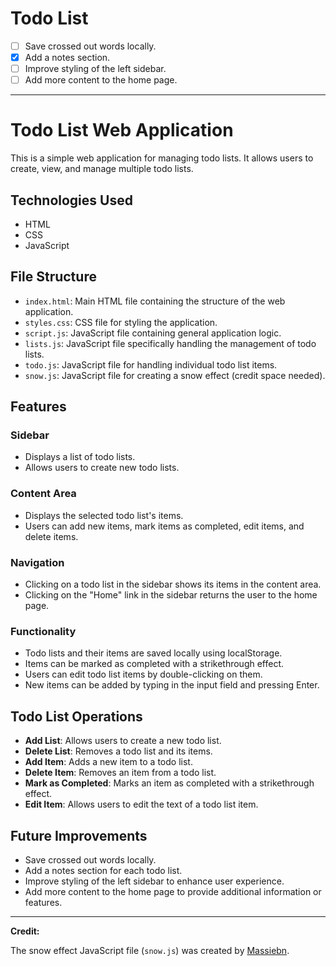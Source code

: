 # Todo List

- [ ] Save crossed out words locally.
- [X] Add a notes section.
- [ ] Improve styling of the left sidebar.
- [ ] Add more content to the home page.

---

# Todo List Web Application

This is a simple web application for managing todo lists. It allows users to create, view, and manage multiple todo lists.

## Technologies Used

- HTML
- CSS
- JavaScript

## File Structure

- `index.html`: Main HTML file containing the structure of the web application.
- `styles.css`: CSS file for styling the application.
- `script.js`: JavaScript file containing general application logic.
- `lists.js`: JavaScript file specifically handling the management of todo lists.
- `todo.js`: JavaScript file for handling individual todo list items.
- `snow.js`: JavaScript file for creating a snow effect (credit space needed).

## Features

### Sidebar

- Displays a list of todo lists.
- Allows users to create new todo lists.

### Content Area

- Displays the selected todo list's items.
- Users can add new items, mark items as completed, edit items, and delete items.

### Navigation

- Clicking on a todo list in the sidebar shows its items in the content area.
- Clicking on the "Home" link in the sidebar returns the user to the home page.

### Functionality

- Todo lists and their items are saved locally using localStorage.
- Items can be marked as completed with a strikethrough effect.
- Users can edit todo list items by double-clicking on them.
- New items can be added by typing in the input field and pressing Enter.

## Todo List Operations

- **Add List**: Allows users to create a new todo list.
- **Delete List**: Removes a todo list and its items.
- **Add Item**: Adds a new item to a todo list.
- **Delete Item**: Removes an item from a todo list.
- **Mark as Completed**: Marks an item as completed with a strikethrough effect.
- **Edit Item**: Allows users to edit the text of a todo list item.

## Future Improvements

- Save crossed out words locally.
- Add a notes section for each todo list.
- Improve styling of the left sidebar to enhance user experience.
- Add more content to the home page to provide additional information or features.

---

**Credit:**  

The snow effect JavaScript file (`snow.js`) was created by [Massiebn](https://codepen.io/massiebn/pen/OJMbXz).  
